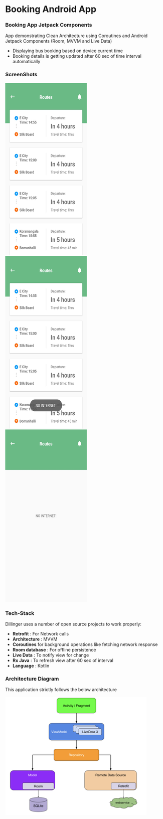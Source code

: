 # Booking Android App

### Booking App Jetpack Components
App demonstrating Clean Architecture using Coroutines and Android Jetpack Components (Room, MVVM and Live Data)

- Displaying bus booking based on device current time
- Booking details is getting updated after 60 sec of time interval automatically

### ScreenShots
<img src = "https://github.com/pawanchauhan05/Booking/blob/dev/screenshots/booking_from_remote_success.jpeg" width = 260 height = 550/> <img src = "https://github.com/pawanchauhan05/Booking/blob/dev/screenshots/local_source_booking_no_internet_error.jpeg" width = 260 height = 550/> <img src = "https://github.com/pawanchauhan05/Booking/blob/dev/screenshots/empty_booking_no_interner_error.jpeg" width = 260 height = 550/>

### Tech-Stack

Dillinger uses a number of open source projects to work properly:

* __Retrofit__ : For Network calls
* __Architecture__ : MVVM
* __Coroutines__ for background operations like fetching network response
* __Room database__ : For offline persistence
* __Live Data__ : To notify view for change
* __Rx Java__ : To refresh view after 60 sec of interval
* __Language__ : Kotlin

### Architecture Diagram
This application strictly follows the below architecture

<img src = "https://github.com/pawanchauhan05/Booking/blob/dev/screenshots/Architecture.png" width = 450 />

